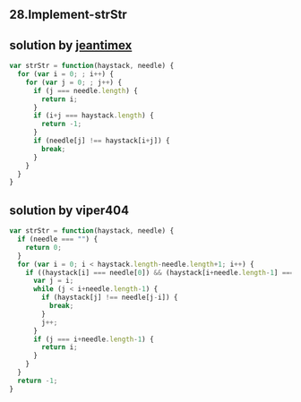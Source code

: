 ## 28.Implement-strStr
## solution by [jeantimex](https://discuss.leetcode.com/topic/18839/elegant-java-solution)
```javascript
var strStr = function(haystack, needle) {
  for (var i = 0; ; i++) {
    for (var j = 0; ; j++) {
      if (j === needle.length) {
        return i;
      }
      if (i+j === haystack.length) {
        return -1;
      }
      if (needle[j] !== haystack[i+j]) {
        break;
      }
    }
  }
}
```
## solution by viper404
```javascript
var strStr = function(haystack, needle) {
  if (needle === "") {
    return 0;
  }
  for (var i = 0; i < haystack.length-needle.length+1; i++) {
    if ((haystack[i] === needle[0]) && (haystack[i+needle.length-1] === needle[needle.length-1])) {
      var j = i;
      while (j < i+needle.length-1) {
        if (haystack[j] !== needle[j-i]) {
          break;
        }
        j++;
      }
      if (j === i+needle.length-1) {
        return i;
      }
    }
  }
  return -1;
}
```

